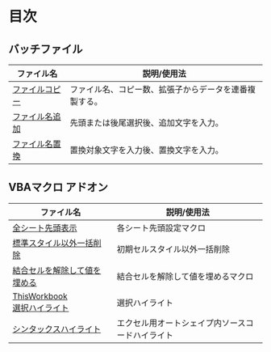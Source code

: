 
# 目次

## バッチファイル  
|  ファイル名 | 説明/使用法  |
| ---- | ---- |
|  [ファイルコピー](https://github.com/little-hoge/Tool/blob/master/%E3%83%95%E3%82%A1%E3%82%A4%E3%83%AB/%E3%83%95%E3%82%A1%E3%82%A4%E3%83%AB%E3%82%B3%E3%83%94%E3%83%BC.bat)   |  ファイル名、コピー数、拡張子からデータを連番複製する。  |
|  [ファイル名追加](https://github.com/little-hoge/Tool/blob/master/%E3%83%95%E3%82%A1%E3%82%A4%E3%83%AB/%E3%83%95%E3%82%A1%E3%82%A4%E3%83%AB%E5%90%8D%E8%BF%BD%E5%8A%A0.bat)  |  先頭または後尾選択後、追加文字を入力。  |
|  [ファイル名置換](https://github.com/little-hoge/Tool/blob/master/%E3%83%95%E3%82%A1%E3%82%A4%E3%83%AB/%E3%83%95%E3%82%A1%E3%82%A4%E3%83%AB%E5%90%8D%E7%BD%AE%E6%8F%9B.bat)  |  置換対象文字を入力後、置換文字を入力。  |

## VBAマクロ アドオン  
|  ファイル名 | 説明/使用法  |
| ---- | ---- |
|  [全シート先頭表示](https://github.com/little-hoge/Tool/blob/master/%E3%83%95%E3%82%A1%E3%82%A4%E3%83%AB/%E5%85%A8%E3%82%B7%E3%83%BC%E3%83%88%E5%85%88%E9%A0%AD%E8%A1%A8%E7%A4%BA.bas) |  各シート先頭設定マクロ  |
|  [標準スタイル以外一括削除](https://github.com/little-hoge/Tool/blob/master/%E3%83%95%E3%82%A1%E3%82%A4%E3%83%AB/%E6%A8%99%E6%BA%96%E3%82%B9%E3%82%BF%E3%82%A4%E3%83%AB%E4%BB%A5%E5%A4%96%E4%B8%80%E6%8B%AC%E5%89%8A%E9%99%A4.bas) |  初期セルスタイル以外一括削除 |
| [結合セルを解除して値を埋める](https://github.com/little-hoge/Tool/blob/master/%E3%83%95%E3%82%A1%E3%82%A4%E3%83%AB/%E7%B5%90%E5%90%88%E3%82%BB%E3%83%AB%E3%82%92%E8%A7%A3%E9%99%A4%E3%81%97%E3%81%A6%E5%80%A4%E5%9F%8B%E3%82%81.bas)  | 結合セルを解除して値を埋めるマクロ  |
|  [ThisWorkbook](https://github.com/little-hoge/Tool/blob/master/%E3%83%95%E3%82%A1%E3%82%A4%E3%83%AB/ThisWorkbook.cls)  <br>   [選択ハイライト](https://github.com/little-hoge/Tool/blob/master/%E3%83%95%E3%82%A1%E3%82%A4%E3%83%AB/%E9%81%B8%E6%8A%9E%E3%83%8F%E3%82%A4%E3%83%A9%E3%82%A4%E3%83%88%E5%AE%9F%E8%A1%8C.bas)|  選択ハイライト |
|  [シンタックスハイライト](https://github.com/little-hoge/Tool/blob/master/%E3%83%95%E3%82%A1%E3%82%A4%E3%83%AB/%E3%82%B7%E3%83%B3%E3%82%BF%E3%83%83%E3%82%AF%E3%82%B9%E3%83%8F%E3%82%A4%E3%83%A9%E3%82%A4%E3%83%88.zip)  |  エクセル用オートシェイプ内ソースコードハイライト  |
